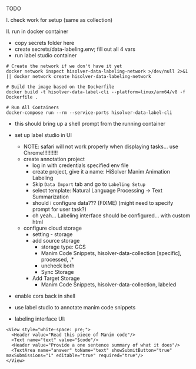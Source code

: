 TODO

I. check work for setup (same as collection)

II. run in docker container

- copy secrets folder here
- create secrets/data-labeling.env; fill out all 4 vars
- run label studio container

```shell
# Create the network if we don't have it yet
docker network inspect hisolver-data-labeling-network >/dev/null 2>&1 || docker network create hisolver-data-labeling-network

# Build the image based on the Dockerfile
docker build -t hisolver-data-label-cli --platform=linux/arm64/v8 -f Dockerfile .

# Run All Containers
docker-compose run --rm --service-ports hisolver-data-label-cli
```

- this should bring up a shell prompt from the running container
- set up label studio in UI
  - NOTE: safari will not work properly when displaying tasks... use Chrome!!!!!!!!!!
  - create annotation project
    - log in with credentials specified env file
    - create project, give it a name: HiSolver Manim Animation Labeling
    - Skip `Data Import` tab and go to `Labeling Setup`
    - select template: Natural Language Processing -> Text Summarization
    - should i configure data??? (FIXME) (might need to specify prompt for user task?)
    - oh yeah... Labeling interface should be configured... with custom html
  - configure cloud storage
    - setting - storage
    - add source storage
      - storage type: GCS
      - Manim Code Snippets, hisolver-data-collection [specific], processed, .\*
      - uncheck both
      - Sync Storage
    - Add Target Storage
      - Manim Code Snippets, hisolver-data-collection, labeled
- enable cors back in shell
- use label studio to annotate manim code snippets

- labeling interface UI:

```
<View style="white-space: pre;">
  <Header value="Read this piece of Manim code"/>
  <Text name="text" value="$code"/>
  <Header value="Provide a one sentence summary of what it does"/>
  <TextArea name="answer" toName="text" showSubmitButton="true" maxSubmissions="1" editable="true" required="true"/>
</View>
```
